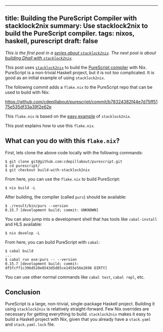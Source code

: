 ------------------------------------------------------
title: Building the PureScript Compiler with stacklock2nix
summary: Use stacklock2nix to build the PureScript compiler.
tags: nixos, haskell, purescript
draft: false
------------------------------------------------------

*This is the first post in a
[series about `stacklock2nix`](./2022-12-15-stacklock2nix).
The next post is about
[building Dhall with `stacklock2nix`](./2022-12-20-building-dhall-with-stacklock2nix).*

This post uses [`stacklock2nix`](https://github.com/cdepillabout/stacklock2nix)
to build the [PureScript compiler](https://github.com/purescript/purescript)
with Nix. PureScript is a non-trivial Haskell
project, but it is not _too_ complicated. It is good as an initial example of
using `stacklock2nix`.

The following commit adds a `flake.nix` to the PureScript repo that can be
used to build with Nix:

<https://github.com/cdepillabout/purescript/commit/b78324382f44e7d75ff5175e535df33a39f2e62e>

This `flake.nix` is based on the
[easy example](https://github.com/cdepillabout/stacklock2nix/tree/main/my-example-haskell-lib-easy)
of `stacklock2nix`.

This post explains how to use this `flake.nix`.

## What can you do with this `flake.nix`?

First, lets clone the above code locally with the following commands:

```console
$ git clone git@github.com:cdepillabout/purescript.git
$ cd purescript/
$ git checkout build-with-stacklock2nix
```

From here, you can use the `flake.nix` to build PureScript:

```console
$ nix build -L
```

After building, the compiler (called `purs`) should be available:

```console
$ ./result/bin/purs --version
0.15.7 [development build; commit: UNKNOWN]
```

You can also jump into a development shell that has tools like `cabal-install`
and HLS available:

```console
$ nix develop -L
```

From here, you can build PureScript with `cabal`:

```console
$ cabal build
...
$ cabal run exe:purs -- --version
0.15.7 [development build; commit: df5fcff1c396d520e8543d5d85ce1455e56e2696 DIRTY]
```

You can use other normal commands like `cabal test`, `cabal repl`, etc.

## Conclusion

PureScript is a large, non-trivial, single-package Haskell project.  Building
it using `stacklock2nix` is relatively straight-forward.  Few Nix overrides are
necessary for getting everything to build.  `stacklock2nix` makes it easy to
build a Haskell project with Nix, given that you already have a `stack.yaml`
and `stack.yaml.lock` file.
